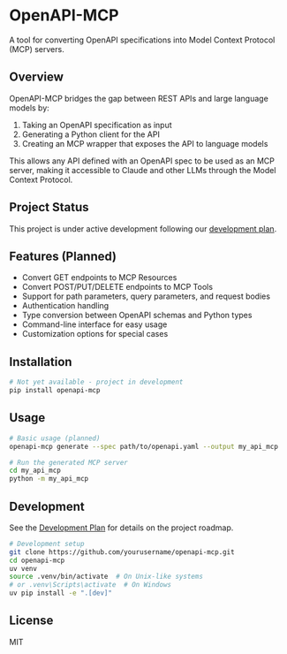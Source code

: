 # OpenAPI-MCP

A tool for converting OpenAPI specifications into Model Context Protocol (MCP) servers.

## Overview

OpenAPI-MCP bridges the gap between REST APIs and large language models by:

1. Taking an OpenAPI specification as input
2. Generating a Python client for the API
3. Creating an MCP wrapper that exposes the API to language models

This allows any API defined with an OpenAPI spec to be used as an MCP server, making it accessible to Claude and other LLMs through the Model Context Protocol.

## Project Status

This project is under active development following our [development plan](DEVELOPMENT_PLAN.md).

## Features (Planned)

- Convert GET endpoints to MCP Resources
- Convert POST/PUT/DELETE endpoints to MCP Tools
- Support for path parameters, query parameters, and request bodies
- Authentication handling
- Type conversion between OpenAPI schemas and Python types
- Command-line interface for easy usage
- Customization options for special cases

## Installation

```bash
# Not yet available - project in development
pip install openapi-mcp
```

## Usage

```bash
# Basic usage (planned)
openapi-mcp generate --spec path/to/openapi.yaml --output my_api_mcp

# Run the generated MCP server
cd my_api_mcp
python -m my_api_mcp
```

## Development

See the [Development Plan](DEVELOPMENT_PLAN.md) for details on the project roadmap.

```bash
# Development setup
git clone https://github.com/yourusername/openapi-mcp.git
cd openapi-mcp
uv venv
source .venv/bin/activate  # On Unix-like systems
# or .venv\Scripts\activate  # On Windows
uv pip install -e ".[dev]"
```

## License

MIT